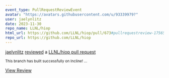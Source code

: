 ```yaml
---
event_type: PullRequestReviewEvent
avatar: "https://avatars.githubusercontent.com/u/93339979?"
user: jaelynlitz
date: 2023-11-30
repo_name: LLNL/hiop
html_url: https://github.com/LLNL/hiop/pull/673#pullrequestreview-1756535581
repo_url: https://github.com/LLNL/hiop
---
```


<a href='https://github.com/jaelynlitz' target='_blank'>jaelynlitz</a> <a href='https://github.com/LLNL/hiop/pull/673#pullrequestreview-1756535581' target='_blank'>reviewed</a> a <a href='https://github.com/LLNL/hiop/pull/673' target='_blank'>LLNL/hiop pull request</a>

<small>This branch has built successfully on Incline! ...</small>

<a href='https://github.com/LLNL/hiop/pull/673#pullrequestreview-1756535581' target='_blank'>View Review</a>